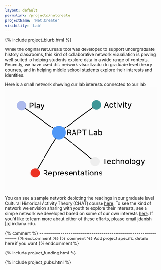 ```yaml
---
layout: default
permalink: /projects/netcreate
projectName: 'Net.Create'
visibility: 'Lab'
---
```


{% include project_blurb.html %}

While the original Net.Create tool was developed to support undergraduate history classrooms, this kind of collaborative network visualiation is proving well-suited to helping students explore data in a wide range of contexts. Recently, we have used this network visualization in graduate level theory courses, and in helping middle school students explore their interests and identities. 

Here is a small network showing our lab interests connected to our lab:
<a href="/assets/img/RaptNetwork.png" target="_blank"><img src="/assets/img/RaptNetwork.png" alt="RAPT Lab in NetCreate"></a>

You can see a sample network depicting the readings in our graduate level Cultural Historical Activity Theory (CHAT) course <i class="fa-solid fa-arrow-up-right-from-square"></i><a href="https://joshuadanish.com/nc/index.html?dataset=CHAT#/" target="net.create">here</a>. To see the kind of network we envision sharing with youth to explore their interests, see a simple network we developed based on some of our own interests <i class="fa-solid fa-arrow-up-right-from-square"></i><a href="https://joshuadanish.com/nc/index.html?dataset=VFOI1#/" target="net.create">here</a>. If you'd like to learn more about either of these efforts, please email jdanish [a] indiana.edu.

{% comment %} ------------------------------------------------------------------ {% endcomment %} 
{% comment %} Add project specific details here if you want {% endcomment %} 

{% include project_funding.html %}

{% include project_pubs.html %}
